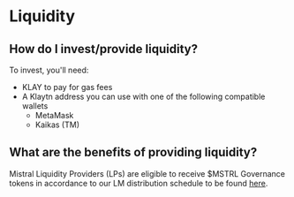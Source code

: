 # Liquidity

## How do I invest/provide liquidity?

To invest, you'll need:

* KLAY to pay for gas fees
* A Klaytn address you can use with one of the following compatible wallets
  * MetaMask
  * Kaikas (TM)

## What are the benefits of providing liquidity?

Mistral Liquidity Providers (LPs) are eligible to receive $MSTRL Governance tokens in accordance to our LM distribution schedule to be found [here](../mistral-features/tokenomics/emission-schedule.md).

